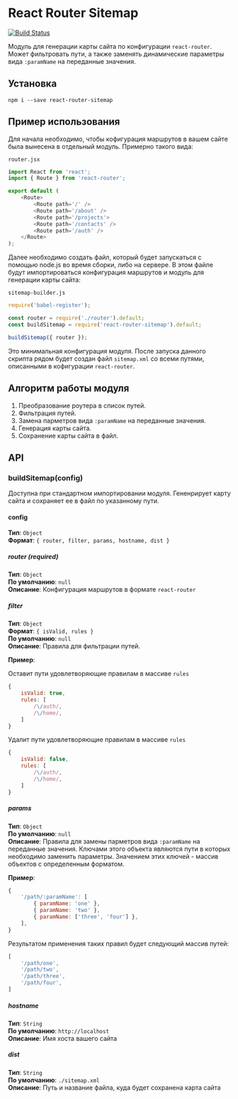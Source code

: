 # React Router Sitemap

[![Build Status](https://travis-ci.org/kuflash/react-router-sitemap.svg?branch=master)](https://travis-ci.org/kuflash/react-router-sitemap)

Модуль для генерации карты сайта по конфигурации `react-router`.
Может фильтровать пути, а также заменять динамические параметры вида `:paramName`
на переданные значения.

## Установка

`npm i --save react-router-sitemap`

## Пример использования

Для начала необходимо, чтобы кофигурация маршрутов в вашем сайте была вынесена
в отдельный модуль. Примерно такого вида:

`router.jsx`
```js
import React from 'react';
import { Route } from 'react-router';

export default (
	<Route>
		<Route path='/' />
		<Route path='/about' />
		<Route path='/projects'>
		<Route path='/contacts' />
		<Route path='/auth' />
	</Route>
);
```

Далее необходимо создать файл, который будет запускаться с помощью node.js
во время сборки, либо на сервере. В этом файле будут импортироваться
конфигурация маршрутов и модуль для генерации карты сайта:

`sitemap-builder.js`
```js
require('babel-register');

const router = require('./router').default;
const buildSitemap = require('react-router-sitemap').default;

buildSitemap({ router });
```

Это минимальная конфигурация модуля. После запуска данного скрипта
рядом будет создан файл `sitemap.xml` со всеми путями,
описанными в кофигурации `react-router`.

## Алгоритм работы модуля

1. Преобразование роутера в список путей.
2. Фильтрация путей.
3. Замена парметров вида `:paramName` на переданные значения.
4. Генерация карты сайта.
5. Сохранение карты сайта в файл.

## API

### buildSitemap(config)

Доступна при стандартном импортировании модуля.
Гененрирует карту сайта и сохраняет ее в файл по указанному пути.

#### config
**Тип**: `Object`<br>
**Формат**: `{ router, filter, params, hostname, dist }`

##### router (required)
**Тип**: `Object`<br>
**По умолчанию**: `null`<br>
**Описание**: Конфигурация маршрутов в формате `react-router`

##### filter
**Тип**: `Object`<br>
**Формат**: `{ isValid, rules }`<br>
**По умолчанию**: `null`<br>
**Описание**: Правила для фильтрации путей.

**Пример**:<br>

Оставит пути удовлетворяющие правилам в массиве `rules`
```js
{
	isValid: true,
	rules: [
		/\/auth/,
		/\/home/,
	]
}
```

Удалит пути удовлетворяющие правилам в массиве `rules`
```js
{
	isValid: false,
	rules: [
		/\/auth/,
		/\/home/,
	]
}
```

##### params

**Тип**: `Object`<br>
**По умолчанию**: `null`<br>
**Описание**: Правила для замены парметров вида `:paramName` на переданные значения.
Ключами этого объекта являются пути в которых необходимо заменить параметры.
Значением этих ключей - массив объектов с определенным форматом.

**Пример**:<br>

```js
{
	'/path/:paramName': [
		{ paramName: 'one' },
		{ paramName: 'two' },
		{ paramName: ['three', 'four'] },
	],
}
```

Результатом применения таких правил будет следующий массив путей:

```js
[
	'/path/one',
	'/path/two',
	'/path/three',
	'/path/four',
]
```

##### hostname
**Тип**: `String`<br>
**По умолчанию**: `http://localhost`<br>
**Описание**: Имя хоста вашего сайта

##### dist
**Тип**: `String`<br>
**По умолчанию**: `./sitemap.xml`<br>
**Описание**: Путь и название файла, куда будет сохранена карта сайта
